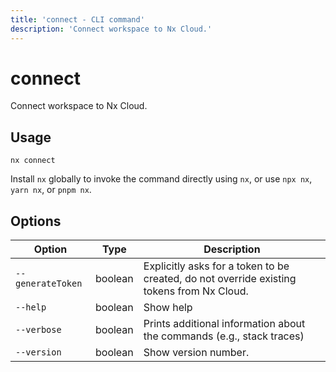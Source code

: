 ```yaml
---
title: 'connect - CLI command'
description: 'Connect workspace to Nx Cloud.'
---
```


# connect

Connect workspace to Nx Cloud.

## Usage

```shell
nx connect
```

Install `nx` globally to invoke the command directly using `nx`, or use `npx nx`, `yarn nx`, or `pnpm nx`.

## Options

| Option            | Type    | Description                                                                               |
| ----------------- | ------- | ----------------------------------------------------------------------------------------- |
| `--generateToken` | boolean | Explicitly asks for a token to be created, do not override existing tokens from Nx Cloud. |
| `--help`          | boolean | Show help                                                                                 |
| `--verbose`       | boolean | Prints additional information about the commands (e.g., stack traces)                     |
| `--version`       | boolean | Show version number.                                                                      |

